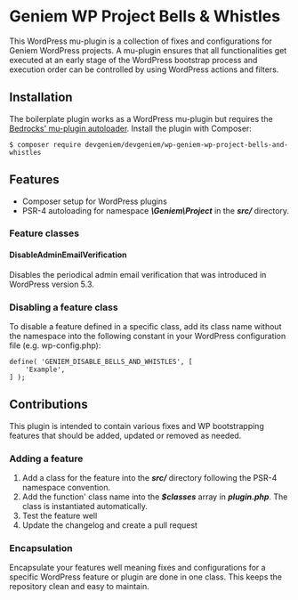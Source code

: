 # Geniem WP Project Bells & Whistles

This WordPress mu-plugin is a collection of fixes and configurations for Geniem WordPress projects. A mu-plugin ensures that all functionalities get executed at an early stage of the WordPress bootstrap process and execution order can be controlled by using WordPress actions and filters.

## Installation

The boilerplate plugin works as a WordPress mu-plugin but requires the [Bedrocks' mu-plugin autoloader](https://roots.io/bedrock/docs/mu-plugins-autoloader/). Install the plugin with Composer:

```
$ composer require devgeniem/devgeniem/wp-geniem-wp-project-bells-and-whistles
```

## Features

- Composer setup for WordPress plugins
- PSR-4 autoloading for namespace ***\Geniem\Project*** in the ***src/*** directory.

### Feature classes

#### DisableAdminEmailVerification

Disables the periodical admin email verification that was introduced in WordPress version 5.3.

### Disabling a feature class

To disable a feature defined in a specific class, add its class name without the namespace into the following constant in your WordPress configuration file (e.g. wp-config.php):

```
define( 'GENIEM_DISABLE_BELLS_AND_WHISTLES', [
    'Example',
] );
```

## Contributions

This plugin is intended to contain various fixes and WP bootstrapping features that should be added, updated or removed as needed.

### Adding a feature

1. Add a class for the feature into the ***src/*** directory following the PSR-4 namespace convention.
2. Add the function' class name into the ***$classes*** array in ***plugin.php***. The class is instantiated automatically.
3. Test the feature well
4. Update the changelog and create a pull request

### Encapsulation

Encapsulate your features well meaning fixes and configurations for a specific WordPress feature or plugin are done in one class. This keeps the repository clean and easy to maintain.